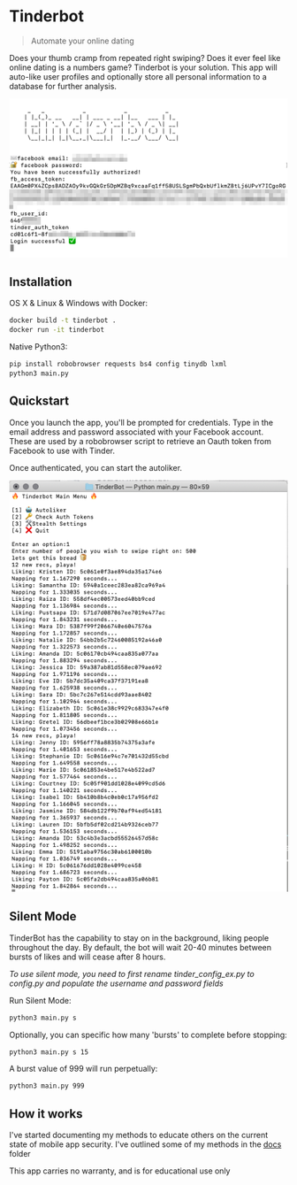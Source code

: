 # Tinderbot
> Automate your online dating

Does your thumb cramp from repeated right swiping? Does it ever feel like online dating is a numbers game? Tinderbot is your solution. This app will auto-like user profiles and optionally store all personal information to a database for further analysis.

![screenshot](docs/screenshots/screenshot1.png)

## Installation

OS X & Linux & Windows with Docker:
```sh
docker build -t tinderbot .
docker run -it tinderbot
```

Native Python3:
```sh
pip install robobrowser requests bs4 config tinydb lxml
python3 main.py
```

## Quickstart

Once you launch the app, you'll be prompted for credentials. Type in the email address and password associated with your Facebook account. These are used by a robobrowser script to retrieve an Oauth token from Facebook to use with Tinder.

Once authenticated, you can start the autoliker.

![screenshot](docs/screenshots/screenshot2.png)


## Silent Mode
TinderBot has the capability to stay on in the background, liking people throughout the day. By default, the bot will wait 20-40 minutes between bursts of likes and will cease after 8 hours. 

_To use silent mode, you need to first rename tinder_config_ex.py to config.py and populate the username and password fields_

Run Silent Mode:
```sh
python3 main.py s
```

Optionally, you can specific how many 'bursts' to complete before stopping:
```sh
python3 main.py s 15
```

A burst value of 999 will run perpetually:
```sh
python3 main.py 999
```

## How it works
I've started documenting my methods to educate others on the current state of mobile app security. I've outlined some of my methods in the [docs](docs/tinder_api.md) folder

This app carries no warranty, and is for educational use only

